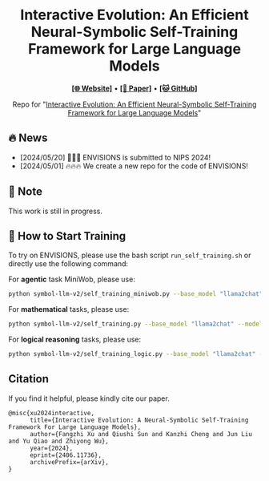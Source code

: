 <h1 align="center">
<!-- <img src="./logo.png" width="100" alt="Symbol-LLM" /> -->
<br>
Interactive Evolution: An Efficient Neural-Symbolic Self-Training Framework for Large Language Models
</h1>



<p align="center">
  <a href="https://xufangzhi.github.io/symbol-llm-page/"><b>[🌐 Website]</b></a> •
  <a href="http://arxiv.org/abs/2406.11736"><b>[📜 Paper]</b></a> •
  <a href="https://github.com/xufangzhi/ENVISIONS"><b>[🐱 GitHub]</b></a>
  
</p>


<p align="center">
Repo for "<a href="http://arxiv.org/abs/2406.11736" target="_blank">Interactive Evolution: An Efficient Neural-Symbolic Self-Training Framework for Large Language Models</a>"
</p>


## 🔥 News

- [2024/05/20] 🚀🚀🚀 ENVISIONS is submitted to NIPS 2024!
- [2024/05/01] 🔥🔥🔥 We create a new repo for the code of ENVISIONS!


## 📒 Note
This work is still in progress.


## 🚀 How to Start Training

To try on ENVISIONS, please use the bash script `run_self_training.sh` or directly use the following command:

For **agentic** task MiniWob, please use:
```bash
python symbol-llm-v2/self_training_miniwob.py --base_model "llama2chat" --model_size "7B" --task_prefix "miniwob_llama2chat" --vllm_batchsize 1
```

For **mathematical** tasks, please use:
```bash
python symbol-llm-v2/self_training.py --base_model "llama2chat" --model_size "7B" --task_prefix "gsm_math_full_llama2chat" --vllm_batchsize 1
```

For **logical reasoning** tasks, please use:
```bash
python symbol-llm-v2/self_training_logic.py --base_model "llama2chat" --model_size "7B" --task_prefix "logic_llama2chat" --vllm_batchsize 1
```

## Citation
If you find it helpful, please kindly cite our paper.
```
@misc{xu2024interactive,
      title={Interactive Evolution: A Neural-Symbolic Self-Training Framework For Large Language Models}, 
      author={Fangzhi Xu and Qiushi Sun and Kanzhi Cheng and Jun Liu and Yu Qiao and Zhiyong Wu},
      year={2024},
      eprint={2406.11736},
      archivePrefix={arXiv},
}
```
